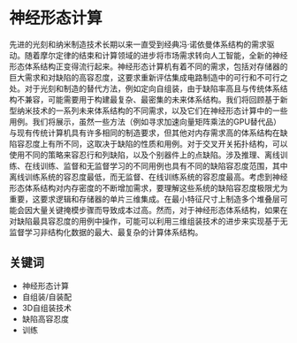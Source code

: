 # 神经形态计算

先进的光刻和纳米制造技术长期以来一直受到经典冯·诺依曼体系结构的需求驱动。随着摩尔定律的结束和计算领域的进步将市场需求转向人工智能，全新的神经形态体系结构正变得流行起来。神经形态计算机有着不同的需求，包括对存储器的巨大需求和对缺陷的高容忍度，这要求重新评估集成电路制造中的可行和不可行之处。对于光刻和制造的替代方法，例如定向自组装，由于缺陷率高且与传统体系结构不兼容，可能需要用于构建最复杂、最密集的未来体系结构。我们将回顾基于新型纳米技术的一系列未来体系结构的不同需求，以及它们在神经形态计算中的一些用例。我们将展示，虽然一些方法（例如寻求加速向量矩阵乘法的GPU替代品）与现有传统计算机具有许多相同的制造要求，但其他对内存需求高的体系结构在缺陷容忍度上有所不同，这取决于缺陷的性质和用例。对于交叉开关拓扑结构，可以使用不同的策略来容忍行和列缺陷，以及个别器件上的点缺陷。涉及推理、离线训练、在线训练、监督和无监督学习的不同用例也具有不同的缺陷容忍度范围，其中离线训练系统的容忍度最低，而无监督、在线训练系统的容忍度最高。考虑到神经形态体系结构对内存密度的不断增加需求，要理解这些系统的缺陷容忍度极限尤为重要，这要求逻辑和存储器的单片三维集成。在最小特征尺寸上制造多个堆叠层可能会因大量关键掩模步骤而导致成本过高。然而，对于神经形态体系结构，如果在对缺陷最具容忍度的用例中操作，可能可以利用三维组装技术的进步来实现基于无监督学习非结构化数据的最大、最复杂的计算体系结构。

## 关键词

- 神经形态计算
- 自组装/自装配
- 3D自组装技术
- 缺陷高容忍度
- 训练

